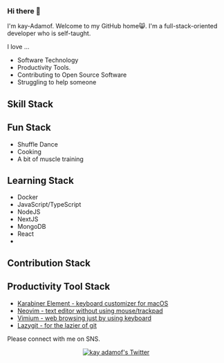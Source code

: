 ### Hi there 👋

I'm kay-Adamof. Welcome to my GitHub home😸. I'm a full-stack-oriented developer who is self-taught.

I love ...

- Software Technology 
- Productivity Tools.
- Contributing to Open Source Software 
- Struggling to help someone 

## Skill Stack

## Fun Stack

- Shuffle Dance
- Cooking
- A bit of muscle training

## Learning Stack

- Docker
- JavaScript/TypeScript
- NodeJS
- NextJS
- MongoDB
- React
- 

## Contribution Stack

## Productivity Tool Stack

- [Karabiner Element - keyboard customizer for macOS](https://karabiner-elements.pqrs.org/)
- [Neovim - text editor without using mouse/trackpad](https://neovim.io/)
- [Vimium - web browsing just by using keyboard](https://github.com/philc/vimium)
- [Lazygit - for the lazier of git](https://github.com/jesseduffield/lazygit)

Please connect with me on SNS.

<p align="center">
  <a href="http://twitter.com/_adamof_">
    <img src="https://img.shields.io/twitter/follow/_adamof_?color=blue&label=Twitter&logo=twitter&style=for-the-badge" alt="kay adamof's Twitter"/>
  </a>
</p>

<!--
Here are some ideas to get you started:

- 🔭 I’m currently working on ...
- 🌱 I’m currently learning ...
- 👯 I’m looking to collaborate on ...
- 🤔 I’m looking for help with ...
- 💬 Ask me about ...
- 📫 How to reach me: ...
- 😄 Pronouns: ...
- ⚡ Fun fact: ...
-->

